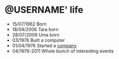 @USERNAME' life
===============

- 15/07/1962 Born
- 18/04/2006 Tara born
- 28/07/2009 Uma born
- 03/1976 Built a computer
- 01/04/1976 Started a [company](http://en.wikipedia.org/wiki/Apple_Inc. "Apple Inc.")
- 04/1976-2011 Whole bunch of interesting events
